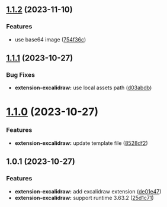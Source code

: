 ## [1.1.2](https://github.com/purocean/yank-note-extension/compare/extension-excalidraw-1.1.1...extension-excalidraw-1.1.2) (2023-11-10)


### Features

* use base64 image ([754f36c](https://github.com/purocean/yank-note-extension/commit/754f36c8da832dadff392c1df9bd79b7921acfe0))



## [1.1.1](https://github.com/purocean/yank-note-extension/compare/extension-excalidraw-1.1.0...extension-excalidraw-1.1.1) (2023-10-27)


### Bug Fixes

* **extension-excalidraw:** use local assets path ([d03abdb](https://github.com/purocean/yank-note-extension/commit/d03abdb89fd64231f4d542a86020158bf015f978))



# [1.1.0](https://github.com/purocean/yank-note-extension/compare/extension-excalidraw-1.0.1...extension-excalidraw-1.1.0) (2023-10-27)


### Features

* **extension-excalidraw:** update template file ([8528df2](https://github.com/purocean/yank-note-extension/commit/8528df20670adbed98da06a217c5832a70829958))



## 1.0.1 (2023-10-27)


### Features

* **extension-excalidraw:** add excalidraw extension ([de01e47](https://github.com/purocean/yank-note-extension/commit/de01e47d48f09608d56eac30d0eb58003a31f202))
* **extension-excalidraw:** support runtime 3.63.2 ([25d1c71](https://github.com/purocean/yank-note-extension/commit/25d1c716a4a174709a30b211304556b049bd661f))



